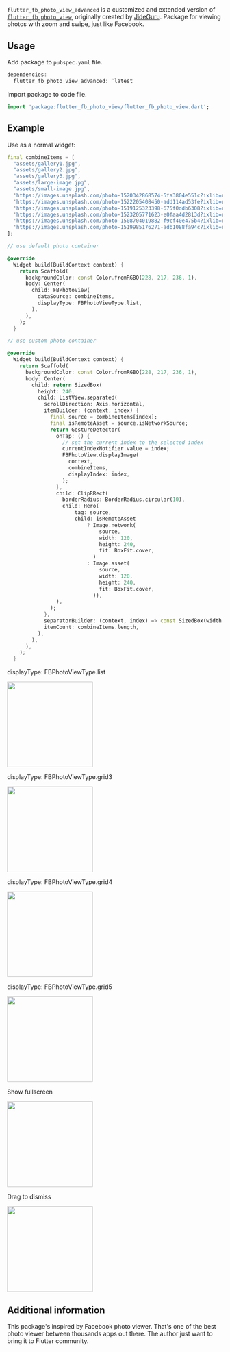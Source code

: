 ## 
`flutter_fb_photo_view_advanced` is a customized and extended version of [`flutter_fb_photo_view`](https://pub.dev/packages/flutter_fb_photo_view), originally created by [JideGuru](https://github.com/JideGuru).
Package for viewing photos with zoom and swipe, just like Facebook.

## Usage

Add package to `pubspec.yaml` file.

```dart
dependencies:
  flutter_fb_photo_view_advanced: ^latest
```

Import package to code file.

```dart
import 'package:flutter_fb_photo_view/flutter_fb_photo_view.dart';
```

## Example
Use as a normal widget:

```dart
final combineItems = [
  "assets/gallery1.jpg",
  "assets/gallery2.jpg",
  "assets/gallery3.jpg",
  "assets/large-image.jpg",
  "assets/small-image.jpg",
  'https://images.unsplash.com/photo-1520342868574-5fa3804e551c?ixlib=rb-0.3.5&ixid=eyJhcHBfaWQiOjEyMDd9&s=6ff92caffcdd63681a35134a6770ed3b&auto=format&fit=crop&w=1951&q=80',
  'https://images.unsplash.com/photo-1522205408450-add114ad53fe?ixlib=rb-0.3.5&ixid=eyJhcHBfaWQiOjEyMDd9&s=368f45b0888aeb0b7b08e3a1084d3ede&auto=format&fit=crop&w=1950&q=80',
  'https://images.unsplash.com/photo-1519125323398-675f0ddb6308?ixlib=rb-0.3.5&ixid=eyJhcHBfaWQiOjEyMDd9&s=94a1e718d89ca60a6337a6008341ca50&auto=format&fit=crop&w=1950&q=80',
  'https://images.unsplash.com/photo-1523205771623-e0faa4d2813d?ixlib=rb-0.3.5&ixid=eyJhcHBfaWQiOjEyMDd9&s=89719a0d55dd05e2deae4120227e6efc&auto=format&fit=crop&w=1953&q=80',
  'https://images.unsplash.com/photo-1508704019882-f9cf40e475b4?ixlib=rb-0.3.5&ixid=eyJhcHBfaWQiOjEyMDd9&s=8c6e5e3aba713b17aa1fe71ab4f0ae5b&auto=format&fit=crop&w=1352&q=80',
  'https://images.unsplash.com/photo-1519985176271-adb1088fa94c?ixlib=rb-0.3.5&ixid=eyJhcHBfaWQiOjEyMDd9&s=a0c8d632e977f94e5d312d9893258f59&auto=format&fit=crop&w=1355&q=80',
];

// use default photo container

@override
  Widget build(BuildContext context) {
    return Scaffold(
      backgroundColor: const Color.fromRGBO(228, 217, 236, 1),
      body: Center(
        child: FBPhotoView(
          dataSource: combineItems,
          displayType: FBPhotoViewType.list,
        ),
      ),
    );
  }

// use custom photo container

@override
  Widget build(BuildContext context) {
    return Scaffold(
      backgroundColor: const Color.fromRGBO(228, 217, 236, 1),
      body: Center(
        child: return SizedBox(
          height: 240,
          child: ListView.separated(
            scrollDirection: Axis.horizontal,
            itemBuilder: (context, index) {
              final source = combineItems[index];
              final isRemoteAsset = source.isNetworkSource;
              return GestureDetector(
                onTap: () {
                  // set the current index to the selected index
                  currentIndexNotifier.value = index;
                  FBPhotoView.displayImage(
                    context,
                    combineItems,
                    displayIndex: index,
                  );
                },
                child: ClipRRect(
                  borderRadius: BorderRadius.circular(10),
                  child: Hero(
                      tag: source,
                      child: isRemoteAsset
                          ? Image.network(
                              source,
                              width: 120,
                              height: 240,
                              fit: BoxFit.cover,
                            )
                          : Image.asset(
                              source,
                              width: 120,
                              height: 240,
                              fit: BoxFit.cover,
                            )),
                ),
              );
            },
            separatorBuilder: (context, index) => const SizedBox(width: 10),
            itemCount: combineItems.length,
          ),
        ),
      ),
    );
  }
```
displayType: FBPhotoViewType.list

<img src="https://github.com/kent2508/flutter_fb_photo_view/blob/main/resources/carousel_list.png?raw=true" width="200" />

displayType: FBPhotoViewType.grid3

<img src="https://github.com/kent2508/flutter_fb_photo_view/blob/main/resources/grid3.png?raw=true" width="200" />

displayType: FBPhotoViewType.grid4

<img src="https://github.com/kent2508/flutter_fb_photo_view/blob/main/resources/grid4.png?raw=true" width="200" />

displayType: FBPhotoViewType.grid5

<img src="https://github.com/kent2508/flutter_fb_photo_view/blob/main/resources/grid5.png?raw=true" width="200" />

Show fullscreen

<img src="https://github.com/kent2508/flutter_fb_photo_view/blob/main/resources/fullscreen.png?raw=true" width="200" />

Drag to dismiss

<img src="https://github.com/kent2508/flutter_fb_photo_view/blob/main/resources/dismiss.png?raw=true" width="200" />

## Additional information
This package's inspired by Facebook photo viewer. That's one of the best photo viewer between thousands apps out there. The author just want to bring it to Flutter community.
